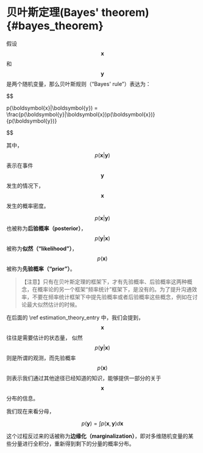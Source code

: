 贝叶斯定理(Bayes' theorem){#bayes_theorem}
========================================

假设 $$ \boldsymbol{x} $$ 和 $$ \boldsymbol{y} $$ 是两个随机变量，那么贝叶斯规则（“Bayes' rule”）表达为：

$$

p(\boldsymbol{x}|\boldsymbol{y}) = \frac{p(\boldsymbol{y}|\boldsymbol{x})p(\boldsymbol{x})} {p(\boldsymbol{y})}

$$


其中， $$ p(\boldsymbol{x}|\boldsymbol{y}) $$ 表示在事件 $$ \boldsymbol{y} $$发生的情况下，$$ \boldsymbol{x} $$发生的概率密度。

$$ p(\boldsymbol{x}| \boldsymbol{y}) $$ 也被称为<b>后验概率（posterior）</b>， $$ p(\boldsymbol{y}|\boldsymbol{x}) $$被称为<b>似然（“likelihood”）</b>， $$ p(\boldsymbol{x}) $$被称为<b>先验概率（“prior”）</b>。

> 【注意】只有在贝叶斯定理的框架下，才有先验概率、后验概率这两种概念，在概率论的另一个框架“频率统计”框架下，是没有的。为了提升沟通效率，不要在频率统计框架下中提先验概率或者后验概率这些概念，例如在讨论最大似然估计的时候。

在后面的 \ref estimation_theory_entry 中，我们会提到， $$ \boldsymbol{x} $$往往是需要估计的状态量， 似然 $$ p(\boldsymbol{y}|\boldsymbol{x}) $$则是所谓的观测，而先验概率 $$ p(\boldsymbol{x}) $$则表示我们通过其他途径已经知道的知识，能够提供一部分的关于 $$ \boldsymbol{x} $$分布的信息。

我们现在来看分母，

$$
p(\boldsymbol{y}) = \int p(\boldsymbol{x},\boldsymbol{y}) d \boldsymbol{x}
$$

这个过程反过来的话被称为<b>边缘化（marginalization）</b>，即对多维随机变量的某些分量进行全积分，重新得到剩下的分量的概率分布。